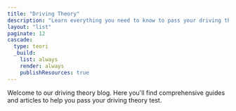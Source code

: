```yaml
---
title: "Driving Theory"
description: "Learn everything you need to know to pass your driving theory test with our comprehensive guides and articles."
layout: "list"
paginate: 12
cascade:
  type: teori
  _build:
    list: always
    render: always
    publishResources: true
---
```


Welcome to our driving theory blog. Here you'll find comprehensive guides and articles to help you pass your driving theory test.
